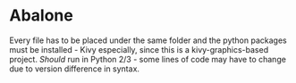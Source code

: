 # Abalone
Every file has to be placed under the same folder and the python packages must be installed - Kivy especially, since this is a kivy-graphics-based project.
*Should* run in Python 2/3 - some lines of code may have to change due to version difference in syntax.
